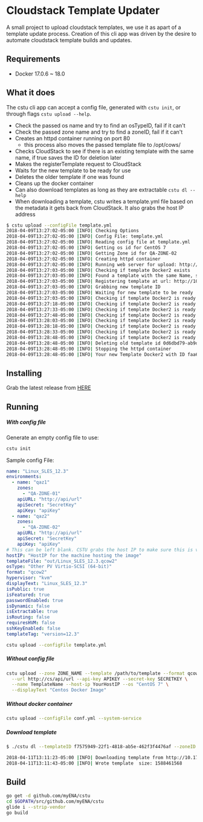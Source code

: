 # Cloudstack Template Updater
A small project to upload cloudstack templates, we use it as apart of a template update process. Creation of this cli app 
was driven by the desire to automate cloudstack template builds and updates. 


## Requirements
- Docker 17.0.6 ~ 18.0

## What it does
The cstu cli app can accept a config file, generated with `cstu init`, or through flags `cstu upload --help`.

- Check the passed os name and try to find an osTypeID, fail if it can't
- Check the passed zone name and try to find a zoneID, fail if it can't
- Creates an httpd container running on port 80
    - this process also moves the passed template file to /opt/cows/
- Checks CloudStack to see if there is an existing template with the same name, if true saves the ID for deletion later
- Makes the registerTemplate request to CloudStack
- Waits for the new template to be ready for use
- Deletes the older template if one was found
- Cleans up the docker container
- Can also download templates as long as they are extractable `cstu dl --help`
- When downloading a template, cstu writes a template.yml file based on the metadata it gets back from CloudStack. It also grabs the host IP address

```bash
$ cstu upload --configFile template.yml
2018-04-09T13:27:02-05:00 |INFO| Checking Options
2018-04-09T13:27:02-05:00 |INFO| Config File: template.yml
2018-04-09T13:27:02-05:00 |INFO| Reading config file at template.yml
2018-04-09T13:27:02-05:00 |INFO| Getting os id for CentOS 7
2018-04-09T13:27:02-05:00 |INFO| Getting Zone id for QA-ZONE-02
2018-04-09T13:27:02-05:00 |INFO| Creating httpd container
2018-04-09T13:27:02-05:00 |INFO| Running web server for upload: http://10.103.0.125
2018-04-09T13:27:03-05:00 |INFO| Checking if template Docker2 exists
2018-04-09T13:27:03-05:00 |INFO| Found a template with the same Name, saving ID for deletion later
2018-04-09T13:27:03-05:00 |INFO| Registering template at url: http://10.103.0.125/Docker2.qcow2
2018-04-09T13:27:03-05:00 |INFO| Grabbing new template ID
2018-04-09T13:27:03-05:00 |INFO| Waiting for new template to be ready
2018-04-09T13:27:03-05:00 |INFO| Checking if template Docker2 is ready: false
2018-04-09T13:27:18-05:00 |INFO| Checking if template Docker2 is ready: false
2018-04-09T13:27:33-05:00 |INFO| Checking if template Docker2 is ready: false
2018-04-09T13:27:48-05:00 |INFO| Checking if template Docker2 is ready: false
2018-04-09T13:28:03-05:00 |INFO| Checking if template Docker2 is ready: false
2018-04-09T13:28:18-05:00 |INFO| Checking if template Docker2 is ready: false
2018-04-09T13:28:33-05:00 |INFO| Checking if template Docker2 is ready: false
2018-04-09T13:28:48-05:00 |INFO| Checking if template Docker2 is ready: true
2018-04-09T13:28:48-05:00 |INFO| Deleting old template id 0d6dbd79-ab9d-4636-97d8-8ff9b4bfbca4
2018-04-09T13:28:48-05:00 |INFO| Stopping the httpd container
2018-04-09T13:28:48-05:00 |INFO| Your new Template Docker2 with ID faa6300c-e8d4-46d7-be12-ef48aa77e728 is ready for use
```

## Installing

Grab the latest release from [HERE](https://github.com/myENA/cstu/releases/)

## Running

##### With config file
Generate an empty config file to use: 
```bash
cstu init
```
Sample config File:
```yml
name: "Linux_SLES_12.3"
environments:
  - name: "qaz1"
    zones:
      - "QA-ZONE-01"
    apiURL: "http://api/url"
    apiSecret: "SecretKey"
    apiKey: "apiKey"
  - name: "qaz2"
    zones:
      - "QA-ZONE-02"
    apiURL: "http://api/url"
    apiSecret: "SecretKey"
    apiKey: "apiKey"
# This can be left blank. CSTU grabs the host IP to make sure this is valid
hostIP: "HostIP for the machine hosting the image"
templateFile: "out/Linux_SLES_12.3.qcow2"
osType: "Other PV Virtio-SCSI (64-bit)"
format: "qcow2"
hypervisor: "kvm"
displayText: "Linux_SLES_12.3"
isPublic: true
isFeatured: true
passwordEnabled: true
isDynamic: false
isExtractable: true
isRouting: false
requiresHVM: false
sshKeyEnabled: false
templateTag: "version=12.3"
```
```bash
cstu upload --configFile template.yml
```

##### Without config file
```bash
cstu upload --zone ZONE_NAME --template /path/to/template --format qcow2 --hypervisor kvm \
  --url http://cs/api/url --api-key APIKEY --secret-key SECRETKEY \
  --name TemplateName --host-ip YourHostIP --os "CentOS 7" \
  --displayText "Centos Docker Image"
```
##### Without docker container
```bash
cstu upload --configFile conf.yml --system-service
```

##### Download template
```bash
$ ./cstu dl --templateID f7575949-22f1-4818-ab5e-462f3f4476af --zoneID 34b1a1a0-a8ba-47d1-a074-fb29bd5fe5f2

2018-04-11T13:11:23-05:00 |INFO| Downloading template from http://10.172.0.4/userdata/bbe010ed-7301-481a-a3f0-19ba2dfbe45d.qcow2
2018-04-11T13:11:43-05:00 |INFO| Wrote template  size: 1588461568
```
## Build

```bash
go get -d github.com/myENA/cstu
cd $GOPATH/src/github.com/myENA/cstu
glide i --strip-vendor
go build
```
